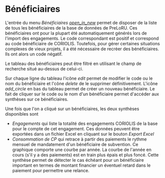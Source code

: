 # <div class="text-h4 pb-3" id="beneficiary">Bénéficiaires</div>

L'entrée du menu *Bénéficiaires* <a href="/beneficiaries/"><i class="material-icons">open_in_new</i></a> permet de disposer de la liste de tous les bénéficiaires de la base de données de PreLoRU. Ces bénéficiaires ont pour la plupart été automatiquement générés lors de l'import des engagements. Le code correspondant est positif et correspond au code bénéficiaire de CORIOLIS. Toutefois, pour gérer certaines situations complexes de vieux projets, il a été nécessaire de recréer des bénéficiaires. Ils ont alors un code négatif.

Le tableau des bénéficiaires peut être filtré en utilisant le champ de recherche situé au-dessus de celui-ci.

Sur chaque ligne du tableau l'icône <i class="material-icons">edit</i> permet de modifier le code ou le nom du bénéficiaire et l'cône <i class="material-icons">delete</i> de le supprimer définitivement. L'icône <i class="material-icons">add_circle</i> en bas du tableau permet de créer un nouveau bénéficiaire. Le fait de cliquer sur le code ou le nom d'un bénéficiaire permet d'accéder aux synthèses sur ce bénéficiaires.

Une fois que l'on a cliqué sur un bénéficiaires, les deux synthèses disponibles sont
* *Engagements* qui liste la totalité des engagements CORIOLIS de la base pour le compte de cet engagement. Ces données peuvent être exportées dans un fichier Excel en cliquant sur le bouton *Export Excel*
* *Consommation de CP* qui retrace à partir des paiements le rythme mensuel de mandatement d'un bénéficiaire de subvention. Ce graphique comporte une courbe par année. La courbe de l'année en cours (s'il y a des paiements) est en train plus épais et plus foncé. Cette synthèse permet de détecter le cas échéant pour un bénéficiaire important en termes de montant financier un éventuel retard dans le paiement pour permettre une relance.

